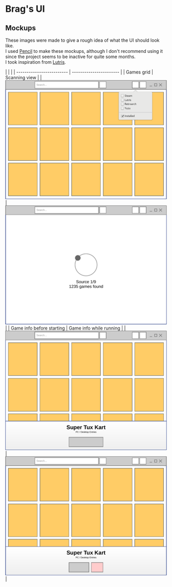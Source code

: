 # Brag's UI
## Mockups
These images were made to give a rough idea of what the UI should look like.  
I used [Pencil](https://pencil.evolus.vn/) to make these mockups, although I don't recommend using it since the project seems to be inactive for quite some months.  
I took inspiration from [Lutris](https://github.com/lutris/lutris).  

[MockupImage1]: ./mockup1.png "Games grid, default view"
[MockupImage2]: ./mockup2.png "Scanning view replacing the default view"
[MockupImage3]: ./mockup3.png "Game info popover with a start button"
[MockupImage4]: ./mockup4.png "Game info popover with a stop and kill button"
|                           |                           |
| ------------------------- | -----------------------   |
| Games grid                | Scanning view             |
| ![Mockup 1][MockupImage1] | ![Mockup 2][MockupImage2] |
| Game info before starting | Game info while running   |
| ![Mockup 3][MockupImage3] | ![Mockup 4][MockupImage4] |